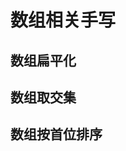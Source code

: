 # 数组相关手写

## 数组扁平化

<run-script codePath="knowledge-lib/js/手写/数组扁平化/f1.js">
</run-script>

## 数组取交集

## 数组按首位排序